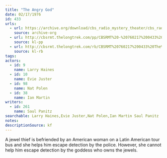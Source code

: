 ```yaml
---
title: "The Angry God"
date: 02/17/1976
id: 433
urls: 
  - url: https://archive.org/download/cbs_radio_mystery_theater/cbs_radio_mystery_theater-0401-0450.zip/cbs_radio_mystery_theater-0401-0450%2Fcbsrmt_0433_the_angry_god.mp3
    source: archive-org
  - url: http://cbsrmt.thelongtrek.com/pp/CBSRMT%20-%20760217%200433%20The%20Angry%20God_pp.mp3
    source: kl-pp
  - url: http://cbsrmt.thelongtrek.com/rb/CBSRMT%20760217%200433%20The%20Angry%20God_wuwm%20recorded%207_3_76.mp3
    source: kl-rb
tags: 
actors:  
  - id: 9
    name: Larry Haines  
  - id: 10
    name: Evie Juster  
  - id: 98
    name: Nat Polen  
  - id: 38
    name: Ian Martin
writers:  
  - id: 261
    name: Saul Panitz
searchable: Larry Haines,Evie Juster,Nat Polen,Ian Martin Saul Panitz
notes: 
descriptionSource: kf
---
```

A jewel thief is befriended by an American woman on a Latin American tour bus and she helps him escape detection by the police. However, she cannot help him escape detection by the goddess who owns the jewels.